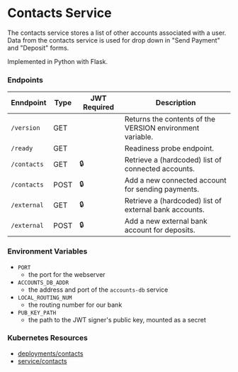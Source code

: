 # Contacts Service

The contacts service stores a list of other accounts associated with a user.
Data from the contacts service is used for drop down in "Send Payment" and "Deposit" forms.

Implemented in Python with Flask.

### Endpoints

| Enndpoint      | Type  | JWT Required | Description                                                |
| -------------- | ----- | ------------ | ---------------------------------------------------------- |
| `/version`     | GET   |              |  Returns the contents of the VERSION environment variable. |
| `/ready`       | GET   |              |  Readiness probe endpoint.                                 |
| `/contacts`    | GET   | 🔒           |  Retrieve a (hardcoded) list of connected accounts.        |
| `/contacts`    | POST  | 🔒           |  Add a new connected account for sending payments.         |
| `/external`    | GET   | 🔒           |  Retrieve a (hardcoded) list of external bank accounts.    |
| `/external`    | POST  | 🔒           |  Add a new external bank account for deposits.             |


### Environment Variables

- `PORT`
  - the port for the webserver
- `ACCOUNTS_DB_ADDR`
  - the address and port of the `accounts-db` service
- `LOCAL_ROUTING_NUM`
  - the routing number for our bank
- `PUB_KEY_PATH`
  - the path to the JWT signer's public key, mounted as a secret

### Kubernetes Resources

- [deployments/contacts](/kubernetes-manifests/contacts.yaml)
- [service/contacts](/kubernetes-manifests/contacts.yaml)
